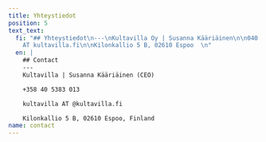 ```yaml
---
title: Yhteystiedot
position: 5
text_text:
  fi: "## Yhteystiedot\n---\nKultavilla Oy | Susanna Kääriäinen\n\n040 5383 013\n\nkultavilla
    AT kultavilla.fi\n\nKilonkallio 5 B, 02610 Espoo  \n"
  en: |
    ## Contact
    ---
    Kultavilla | Susanna Kääriäinen (CEO)

    +358 40 5383 013

    kultavilla AT @kultavilla.fi

    Kilonkallio 5 B, 02610 Espoo, Finland
name: contact
---
```


